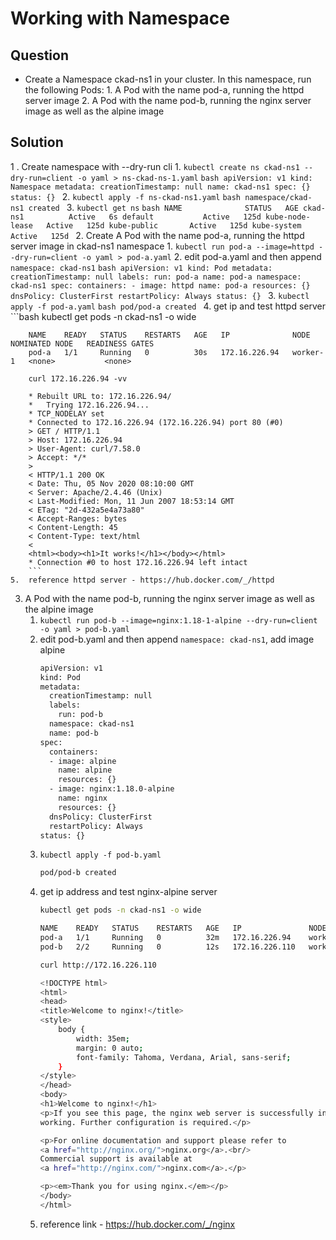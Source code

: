 # Working with Namespace

## Question
 -   Create a Namespace ckad-ns1 in your cluster. In this namespace, run the following Pods:
    1.  A Pod with the name pod-a, running the httpd server image
    2.  A Pod with the name pod-b, running the nginx server image as well as the alpine image

## Solution
1 .  Create namespace with --dry-run cli
    1.  `kubectl create ns ckad-ns1 --dry-run=client -o yaml > ns-ckad-ns-1.yaml`
        ```bash
        apiVersion: v1
        kind: Namespace
        metadata:
          creationTimestamp: null
          name: ckad-ns1
        spec: {}
        status: {}
        ```
    2.  `kubectl apply -f ns-ckad-ns1.yaml`
        ```bash
        namespace/ckad-ns1 created
        ```
    3.  `kubectl get ns`
        ```bash
        NAME              STATUS   AGE
        ckad-ns1          Active   6s
        default           Active   125d
        kube-node-lease   Active   125d
        kube-public       Active   125d
        kube-system       Active   125d
        ```
2.  Create A Pod with the name pod-a, running the httpd server image in ckad-ns1 namespace
    1.  `kubectl run pod-a --image=httpd --dry-run=client -o yaml > pod-a.yaml`
    2.  edit pod-a.yaml and then append `namespace: ckad-ns1`
        ```bash
        apiVersion: v1
        kind: Pod
        metadata:
          creationTimestamp: null
          labels:
            run: pod-a
          name: pod-a
          namespace: ckad-ns1
        spec:
          containers:
          - image: httpd
            name: pod-a
            resources: {}
          dnsPolicy: ClusterFirst
          restartPolicy: Always
        status: {}
        ```
    3.  `kubectl apply -f pod-a.yaml`
        ```bash
        pod/pod-a created
        ```
    4.  get ip and test httpd server
        ```bash
        kubectl get pods -n ckad-ns1 -o wide
    
        NAME    READY   STATUS    RESTARTS   AGE   IP              NODE       NOMINATED NODE   READINESS GATES
        pod-a   1/1     Running   0          30s   172.16.226.94   worker-1   <none>           <none>

        curl 172.16.226.94 -vv

        * Rebuilt URL to: 172.16.226.94/
        *   Trying 172.16.226.94...
        * TCP_NODELAY set
        * Connected to 172.16.226.94 (172.16.226.94) port 80 (#0)
        > GET / HTTP/1.1
        > Host: 172.16.226.94
        > User-Agent: curl/7.58.0
        > Accept: */*
        > 
        < HTTP/1.1 200 OK
        < Date: Thu, 05 Nov 2020 08:10:00 GMT
        < Server: Apache/2.4.46 (Unix)
        < Last-Modified: Mon, 11 Jun 2007 18:53:14 GMT
        < ETag: "2d-432a5e4a73a80"
        < Accept-Ranges: bytes
        < Content-Length: 45
        < Content-Type: text/html
        < 
        <html><body><h1>It works!</h1></body></html>
        * Connection #0 to host 172.16.226.94 left intact
        ```
    5.  reference httpd server - https://hub.docker.com/_/httpd

3.  A Pod with the name pod-b, running the nginx server image as well as the alpine image
    1.  `kubectl run pod-b --image=nginx:1.18-1-alpine --dry-run=client -o yaml > pod-b.yaml`
    2.  edit pod-b.yaml and then append `namespace: ckad-ns1`, add image alpine
        ```bash
        apiVersion: v1
        kind: Pod
        metadata:
          creationTimestamp: null
          labels:
            run: pod-b
          namespace: ckad-ns1
          name: pod-b
        spec:
          containers:
          - image: alpine
            name: alpine
            resources: {}
          - image: nginx:1.18.0-alpine
            name: nginx
            resources: {}
          dnsPolicy: ClusterFirst
          restartPolicy: Always
        status: {}
        ```
    3.  `kubectl apply -f pod-b.yaml`
        ```bash
        pod/pod-b created
        ```
    4.  get ip address and test nginx-alpine server
        ```bash
        kubectl get pods -n ckad-ns1 -o wide

        NAME    READY   STATUS    RESTARTS   AGE   IP               NODE       NOMINATED NODE   READINESS GATES
        pod-a   1/1     Running   0          32m   172.16.226.94    worker-1   <none>           <none>
        pod-b   2/2     Running   0          12s   172.16.226.110   worker-1   <none>           <none>

        curl http://172.16.226.110

        <!DOCTYPE html>
        <html>
        <head>
        <title>Welcome to nginx!</title>
        <style>
            body {
                width: 35em;
                margin: 0 auto;
                font-family: Tahoma, Verdana, Arial, sans-serif;
            }
        </style>
        </head>
        <body>
        <h1>Welcome to nginx!</h1>
        <p>If you see this page, the nginx web server is successfully installed and
        working. Further configuration is required.</p>

        <p>For online documentation and support please refer to
        <a href="http://nginx.org/">nginx.org</a>.<br/>
        Commercial support is available at
        <a href="http://nginx.com/">nginx.com</a>.</p>

        <p><em>Thank you for using nginx.</em></p>
        </body>
        </html>
        ```
    5.  reference link - https://hub.docker.com/_/nginx 

